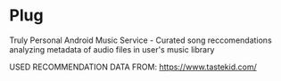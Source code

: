 # Plug
Truly Personal Android Music Service - Curated song reccomendations analyzing metadata of audio files in user's music library


USED RECOMMENDATION DATA FROM: https://www.tastekid.com/
